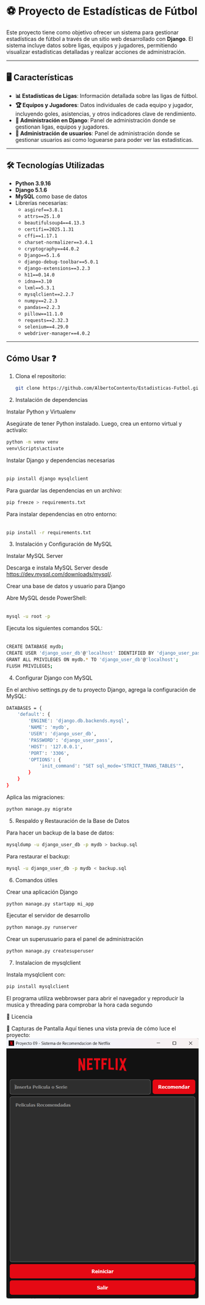 # ⚽ Proyecto de Estadísticas de Fútbol

Este proyecto tiene como objetivo ofrecer un sistema para gestionar estadísticas de fútbol a través de un sitio web desarrollado con **Django**. El sistema incluye datos sobre ligas, equipos y jugadores, permitiendo visualizar estadísticas detalladas y realizar acciones de administración.

---

## 🖥️ Características

- **📊 Estadísticas de Ligas**: Información detallada sobre las ligas de fútbol.
- **🏆 Equipos y Jugadores**: Datos individuales de cada equipo y jugador, incluyendo goles, asistencias, y otros indicadores clave de rendimiento.
- **🔧 Administración en Django**: Panel de administración donde se gestionan ligas, equipos y jugadores.
- **🔑 Administración de usuarios**: Panel de administración donde se gestionar usuarios asi como loguearse para poder ver las estadisticas.

---

## 🛠️ Tecnologías Utilizadas

- **Python 3.9.16**
- **Django 5.1.6**
- **MySQL** como base de datos
- Librerías necesarias:
  - `asgiref==3.8.1`
  - `attrs==25.1.0`
  - `beautifulsoup4==4.13.3`
  - `certifi==2025.1.31`
  - `cffi==1.17.1`
  - `charset-normalizer==3.4.1`
  - `cryptography==44.0.2`
  - `Django==5.1.6`
  - `django-debug-toolbar==5.0.1`
  - `django-extensions==3.2.3`
  - `h11==0.14.0`
  - `idna==3.10`
  - `lxml==5.3.1`
  - `mysqlclient==2.2.7`
  - `numpy==2.2.3`
  - `pandas==2.2.3`
  - `pillow==11.1.0`
  - `requests==2.32.3`
  - `selenium==4.29.0`
  - `webdriver-manager==4.0.2`

---

## Cómo Usar ❓

1. Clona el repositorio:

   ```bash
   git clone https://github.com/AlbertoContento/Estadisticas-Futbol.git
    ```

2. Instalación de dependencias

Instalar Python y Virtualenv

Asegúrate de tener Python instalado. Luego, crea un entorno virtual y actívalo:
``` bash
python -m venv venv
venv\Scripts\activate
```
Instalar Django y dependencias necesarias
``` bash

pip install django mysqlclient
```
Para guardar las dependencias en un archivo:
``` bash
pip freeze > requirements.txt
```
Para instalar dependencias en otro entorno:
``` bash

pip install -r requirements.txt
```
3. Instalación y Configuración de MySQL

Instalar MySQL Server

Descarga e instala MySQL Server desde https://dev.mysql.com/downloads/mysql/.

Crear una base de datos y usuario para Django

Abre MySQL desde PowerShell:
``` bash

mysql -u root -p
```
Ejecuta los siguientes comandos SQL:
``` bash

CREATE DATABASE mydb;
CREATE USER 'django_user_db'@'localhost' IDENTIFIED BY 'django_user_pass';
GRANT ALL PRIVILEGES ON mydb.* TO 'django_user_db'@'localhost';
FLUSH PRIVILEGES;
```
4. Configurar Django con MySQL

En el archivo settings.py de tu proyecto Django, agrega la configuración de MySQL:
``` bash
DATABASES = {
    'default': {
        'ENGINE': 'django.db.backends.mysql',
        'NAME': 'mydb',
        'USER': 'django_user_db',
        'PASSWORD': 'django_user_pass',
        'HOST': '127.0.0.1',
        'PORT': '3306',
        'OPTIONS': {
            'init_command': "SET sql_mode='STRICT_TRANS_TABLES'",
        }
    }
}
```
Aplica las migraciones:
``` bash
python manage.py migrate
```
5. Respaldo y Restauración de la Base de Datos

Para hacer un backup de la base de datos:
``` bash
mysqldump -u django_user_db -p mydb > backup.sql
```
Para restaurar el backup:
``` bash
mysql -u django_user_db -p mydb < backup.sql
```
6. Comandos útiles

Crear una aplicación Django
``` bash
python manage.py startapp mi_app
```
Ejecutar el servidor de desarrollo
``` bash
python manage.py runserver
```
Crear un superusuario para el panel de administración
``` bash
python manage.py createsuperuser
```
7. Instalacion de mysqlclient

Instala mysqlclient con:
``` bash
pip install mysqlclient
```

El programa utiliza webbrowser para abrir el navegador y reproducir la musica y threading para comprobar la hora cada segundo

📄 Licencia

🎨 Capturas de Pantalla 
Aquí tienes una vista previa de cómo luce el proyecto:
![Pantalla Principal](https://github.com/AlbertoContento/PROYECTOS-PYTHON/blob/main/PROYECTO09%20-%20Sistema%20de%20Recomendacion%20de%20Netflix/assets/Captura%20_de%20_pantalla.png)